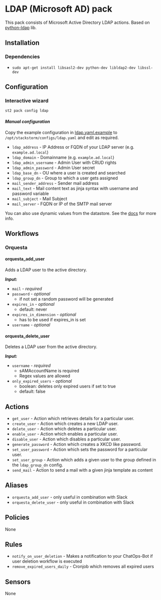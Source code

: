 # LDAP (Microsoft AD) pack

This pack consists of Microsoft Active Directory LDAP actions.
Based on [python-ldap](https://www.python-ldap.org/) lib.

## Installation

### Dependencies

- `sudo apt-get install libsasl2-dev python-dev libldap2-dev libssl-dev`

## Configuration

### Interactive wizard

`st2 pack config ldap`

#### _Manual configuration_

Copy the example configuration in [ldap.yaml.example](./ldap.yaml.example)
to `/opt/stackstorm/configs/ldap.yaml` and edit as required.

- `ldap_address` - IP Address or FQDN of your LDAP server (e.g. `example.ad.local`)
- `ldap_domain` - Domainname (e.g. `example.ad.local`)
- `ldap_admin_username` - Admin User with CRUD rights
- `ldap_admin_password` - Admin User secret
- `ldap_base_dn` - OU where a user is created and searched
- `ldap_group_dn` - Group to which a user gets assigned
- `mail_sender_address` - Sender mail address
- `mail_text` - Mail content text as jinja syntax with username and password variable
- `mail_subject` - Mail Subject
- `mail_server` - FQDN or IP of the SMTP mail server


You can also use dynamic values from the datastore. See the
[docs](https://docs.stackstorm.com/reference/pack_configs.html) for more info.

## Workflows

### Orquesta

#### orquesta_add_user

Adds a LDAP user to the active directory.

**_Input:_**

- `mail` - _required_
- `password` - _optional_
  - if not set a random password will be generated
- `expires_in` - _optional_
  - default: never
- `expires_in_dimension` - _optional_
  - has to be used if expires_in is set
- `username` - _optional_

#### orquesta_delete_user

Deletes a LDAP user from the active directory.

**_Input:_**

- `username` - _required_
  - sAMAccountName is required
  - Regex values are allowed
- `only_expired_users` - _optional_
  - boolean: deletes only expired users if set to true
  - default: false

## Actions

- `get_user` - Action which retrieves details for a particular user.
- `create_user` - Action which creates a new LDAP user.
- `delete_user` - Action which deletes a particular user.
- `enable_user` - Action which enables a particular user.
- `disable_user` - Action which disables a particular user.
- `generate_password` - Action which creates a XKCD like password.
- `set_user_password` - Action which sets the password for a particular user.
- `set_user_group` - Action which adds a given user to the group defined in the `ldap_group_dn` config.
- `send_mail` - Action to send a mail with a given jinja template as content

## Aliases

- `orquesta_add_user` - only useful in combination with Slack
- `orquesta_delete_user` - only useful in combination with Slack

## Policies

None

## Rules

- `notify_on_user_deletion` - Makes a notification to your ChatOps-Bot if user deletion workflow is executed
- `remove_expired_users_daily` - Cronjob which removes all expired users

## Sensors

None
